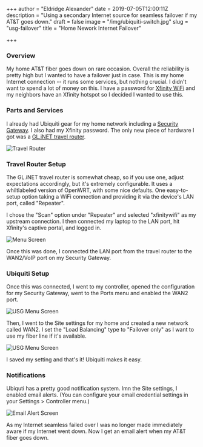 +++
author = "Eldridge Alexander"
date = 2019-07-05T12:00:11Z
description = "Using a secondary Internet source for seamless failover if my AT&T goes down."
draft = false
image = "/img/ubiquiti-switch.jpg"
slug = "usg-failover"
title = "Home Nework Internet Failover"

+++

### Overview

My home AT&T fiber goes down on rare occasion.
Overall the reliability is pretty high but I wanted to have a failover just in case.
This is my home Internet connection -- it runs some services, but nothing crucial.
I didn't want to spend a lot of money on this.
I have a password for [Xfinity WiFi](https://wifi.xfinity.com/) and my neighbors have an Xfinity hotspot so I decided I wanted to use this.

### Parts and Services
I already had Ubiquiti gear for my home network including a
[Security Gateway](https://store.ui.com/products/unifi-security-gateway). I also had my Xfinity password. 
The only new piece of hardware I got was a [GL.iNET travel router](https://www.amazon.com/gp/product/B073TSK26W).

![Travel Router](/img/glinet.png)

### Travel Router Setup
The GL.iNET travel router is somewhat cheap, so if you use one, adjust expectations accordingly, but it's extremely configurable.
It uses a whiltlabeled version of OpenWRT, with some nice defaults. One easy-to-setup option taking a WiFi connection and providing it via the device's LAN port, called "Repeater".

I chose the "Scan" option under "Repeater" and selected "xfinitywifi" as my upstream connection. I then connected my laptop to the LAN port, hit Xfinity's captive portal, and logged in.

![Menu Screen](/img/glinet_ui.jpg)

Once this was done, I connected the LAN port from the travel router to the WAN2/VoIP port on my Security Gateway.

### Ubiquiti Setup

Once this was connected, I went to my controller, opened the configuration for my Security Gateway, went to the Ports menu and enabled the WAN2 port.

![USG Menu Screen](/img/usg1.png)

Then, I went to the Site settings for my home and created a new network called WAN2.
I set the "Load Balancing" type to "Failover only" as I want to use my fiber line if it's available.

![USG Menu Screen](/img/usg2.png)

I saved my setting and that's it! Ubiquiti makes it easy.

### Notifications

Ubiquti has a pretty good notification system. Imn the Site settings, I enabled email alerts. 
(You can configure your email credential settings in your Settings > Controller menu.)

![Email Alert Screen](/img/usg3.png)

As my Internet seamless failed over I was no longer made immediately aware if my Internet went down.
Now I get an email alert when my AT&T fiber goes down.